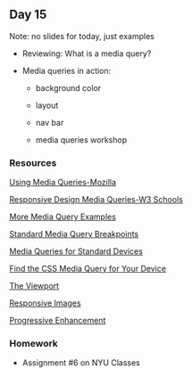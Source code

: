 ## Day 15

Note: no slides for today, just examples

* Reviewing: What is a media query?

* Media queries in action:

    * background color
    
    * layout
    
    * nav bar
    
    * media queries workshop
    
### Resources    

[Using Media Queries-Mozilla](https://developer.mozilla.org/en-US/docs/Web/CSS/Media_Queries/Using_media_queries)

[Responsive Design Media Queries-W3 Schools](https://www.w3schools.com/css/css_rwd_mediaqueries.asp)

[More Media Query Examples](https://www.w3schools.com/css/css3_mediaqueries_ex.asp)

[Standard Media Query Breakpoints](https://teamtreehouse.com/community/are-there-standard-media-query-break-points)

[Media Queries for Standard Devices](https://css-tricks.com/snippets/css/media-queries-for-standard-devices/)

[Find the CSS Media Query for Your Device](http://cssmediaqueries.com/)

[The Viewport](https://www.w3schools.com/css/css_rwd_viewport.asp)

[Responsive Images](https://developer.mozilla.org/en-US/docs/Learn/HTML/Multimedia_and_embedding/Responsive_images)

[Progressive Enhancement](https://www.smashingmagazine.com/2009/04/progressive-enhancement-what-it-is-and-how-to-use-it/)

### Homework

* Assignment #6 on NYU Classes